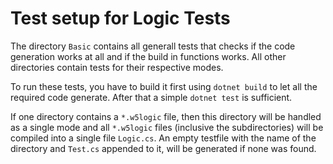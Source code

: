 # Test setup for Logic Tests

The directory `Basic` contains all generall tests that checks if the code
generation works at all and if the build in functions works. All other
directories contain tests for their respective modes.

To run these tests, you have to build it first using `dotnet build` to let all
the required code generate. After that a simple `dotnet test` is sufficient.

If one directory contains a `*.w5logic` file, then this directory will be
handled as a single mode and all `*.w5logic` files (inclusive the
subdirectories) will be compiled into a single file `Logic.cs`. An empty
testfile with the name of the directory and `Test.cs` appended to it, will be
generated if none was found.
